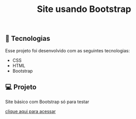 <h1 align="center"> Site usando Bootstrap </h1>
<br>

## 🚀 Tecnologias

Esse projeto foi desenvolvido com as seguintes tecnologias:

- CSS 
- HTML
- Bootstrap

## 💻 Projeto

Site básico com Bootstrap só para testar

[clique aqui para acessar](https://kevinreishartwig.github.io/FilmesFavoritos/](https://kevinreishartwig.github.io/Bootstrap-template/)https://kevinreishartwig.github.io/Bootstrap-template/)
